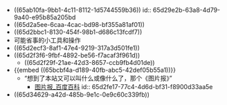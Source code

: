 - ((65ab10fa-9bb1-4c11-8112-1d5744559b36))
  id:: 65d29e2b-63a8-4d79-9a40-e95b85a205bd
- ((65d2a5ee-6caa-4cac-bd98-bf355a81af01))
- ((65d2bbc1-8130-454f-98b1-d686c13fcdf7))
- 可能省事的小工具和操作
- ((65d2ecf3-8af1-47e4-9219-317a3d501fe1))
- ((65d2f3f6-9fbf-4892-be56-f7acaf3f961d))
	- ((65d2f29f-21ae-42d3-8657-ccb9fb4d01de))
- {{embed ((65bcbf4a-d189-40fb-abc5-42def05b55a1))}}
	- “想到了本站又可以叫什么或像什么了，那个《图片报》”
		- [图片报_百度百科](https://baike.baidu.com/item/%E5%9B%BE%E7%89%87%E6%8A%A5/8858616)
		  id:: 65d2fe17-77c4-4d6d-bf31-f8900d33aa5e
- ((65d34629-a42d-485b-9e1c-0e9c60c339fb))